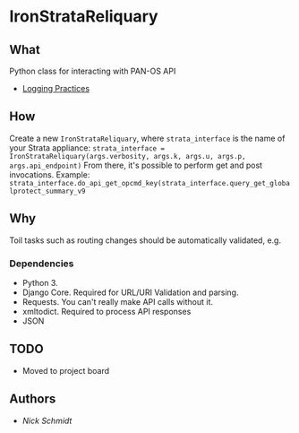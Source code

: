# IronStrataReliquary

## What

Python class for interacting with PAN-OS API

- [Logging Practices](./logging.html)

## How

Create a new `IronStrataReliquary`, where `strata_interface` is the name of your Strata appliance:
`strata_interface = IronStrataReliquary(args.verbosity, args.k, args.u, args.p, args.api_endpoint)`
From there, it's possible to perform get and post invocations. Example:
`strata_interface.do_api_get_opcmd_key(strata_interface.query_get_globalprotect_summary_v9`

## Why

Toil tasks such as routing changes should be automatically validated, e.g.

### Dependencies

- Python 3.
- Django Core. Required for URL/URI Validation and parsing.
- Requests. You can't really make API calls without it.
- xmltodict. Required to process API responses
- JSON

## TODO

- Moved to project board

## Authors

- *Nick Schmidt*
